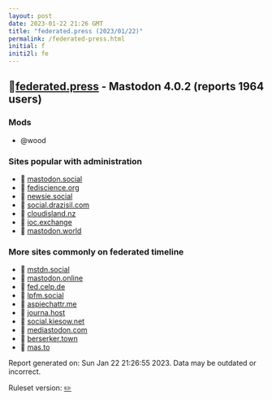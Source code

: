 ```yaml
---
layout: post
date: 2023-01-22 21:26 GMT
title: "federated.press (2023/01/22)"
permalink: /federated-press.html
initial: f
initi2l: fe
---
```


## 🐘[federated.press](https://federated.press) - Mastodon 4.0.2 (reports 1964 users)

### Mods
 * @wood

### Sites popular with administration

* 🐘 [mastodon.social](/mastodon-social.html)
* 🐘 [fediscience.org](/fediscience-org.html)
* 🐘 [newsie.social](/newsie-social.html)
* 🐘 [social.drazisil.com](/social-drazisil-com.html)
* 🐘 [cloudisland.nz](/cloudisland-nz.html)
* 🐘 [ioc.exchange](/ioc-exchange.html)
* 🐘 [mastodon.world](/mastodon-world.html)

### More sites commonly on federated timeline

* 🐘 [mstdn.social](/mstdn-social.html)
* 🐘 [mastodon.online](/mastodon-online.html)
* 🐘 [fed.celp.de](/fed-celp-de.html)
* 🐘 [lpfm.social](/lpfm-social.html)
* 🐘 [aspiechattr.me](/aspiechattr-me.html)
* 🐘 [journa.host](/journa-host.html)
* 🐘 [social.kiesow.net](/social-kiesow-net.html)
* 🐘 [mediastodon.com](/mediastodon-com.html)
* 🐘 [berserker.town](/berserker-town.html)
* 🐘 [mas.to](/mas-to.html)

Report generated on: Sun Jan 22 21:26:55 2023. Data may be outdated or incorrect.

Ruleset version: [✏️](/version-pencil)
